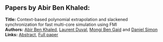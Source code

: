 <h2>Papers by Abir Ben Khaled:</h2>
<p>
<b>Title:</b> Context-based polynomial extrapolation and slackened synchronization for fast multi-core simulation using FMI<br />
<b>Authors:</b> <a href="../authors/author_30.html">Abir Ben Khaled</a>, <a href="../authors/author_78.html">Laurent Duval</a>, <a href="../authors/author_29.html">Mongi Ben Gaid</a> and <a href="../authors/author_286.html">Daniel Simon</a><br />
<b>Links:</b> <a href="../abstracts/abstract_24.pdf">Abstract</a>, <a href="../submissions/ECP14096225_BenkhaledDuvalBengaidSimon.pdf">Full paper</a>
</p>